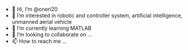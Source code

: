 - 👋 Hi, I’m @oneri20
- 👀 I’m interested in robotic and controller system, artificial intelligence, unmanned aerial vehicle
- 🌱 I’m currently learning MATLAB
- 💞️ I’m looking to collaborate on ...
- 📫 How to reach me ...

<!---
oneri20/oneri20 is a ✨ special ✨ repository because its `README.md` (this file) appears on your GitHub profile.
You can click the Preview link to take a look at your changes.
--->
